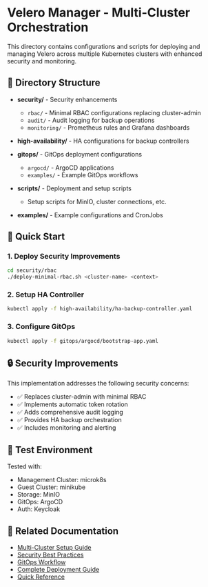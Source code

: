 # Velero Manager - Multi-Cluster Orchestration

This directory contains configurations and scripts for deploying and managing Velero across multiple Kubernetes clusters with enhanced security and monitoring.

## 📁 Directory Structure

- **security/** - Security enhancements
  - `rbac/` - Minimal RBAC configurations replacing cluster-admin
  - `audit/` - Audit logging for backup operations
  - `monitoring/` - Prometheus rules and Grafana dashboards
- **high-availability/** - HA configurations for backup controllers

- **gitops/** - GitOps deployment configurations

  - `argocd/` - ArgoCD applications
  - `examples/` - Example GitOps workflows

- **scripts/** - Deployment and setup scripts

  - Setup scripts for MinIO, cluster connections, etc.

- **examples/** - Example configurations and CronJobs

## 🚀 Quick Start

### 1. Deploy Security Improvements

```bash
cd security/rbac
./deploy-minimal-rbac.sh <cluster-name> <context>
```

### 2. Setup HA Controller

```bash
kubectl apply -f high-availability/ha-backup-controller.yaml
```

### 3. Configure GitOps

```bash
kubectl apply -f gitops/argocd/bootstrap-app.yaml
```

## 🔒 Security Improvements

This implementation addresses the following security concerns:

- ✅ Replaces cluster-admin with minimal RBAC
- ✅ Implements automatic token rotation
- ✅ Adds comprehensive audit logging
- ✅ Provides HA backup orchestration
- ✅ Includes monitoring and alerting

## 🧪 Test Environment

Tested with:

- Management Cluster: microk8s
- Guest Cluster: minikube
- Storage: MinIO
- GitOps: ArgoCD
- Auth: Keycloak

## 📝 Related Documentation

- [Multi-Cluster Setup Guide](examples/multi-cluster-setup.md)
- [Security Best Practices](security/README.md)
- [GitOps Workflow](gitops/README.md)
- [Complete Deployment Guide](VELERO_DEPLOYMENT_GUIDE.md)
- [Quick Reference](QUICK_REFERENCE.md)
